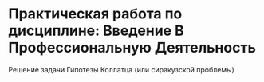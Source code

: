 # Практическая работа по дисциплине:  Введение В Профессиональную Деятельность


Решение задачи Гипотезы Коллатца (или сиракузской проблемы) 

